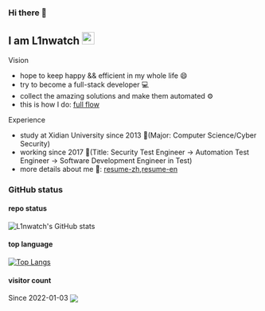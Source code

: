 ### Hi there 👋

## I am L1nwatch <img src="https://media.giphy.com/media/EuOuBN9hYZ8qxIARrL/giphy.gif" width="25">

Vision
- hope to keep happy && efficient in my whole life 😄
- try to become a full-stack developer 💻
- collect the amazing solutions and make them automated ⚙️
- this is how I do: [full flow](https://github.com/L1nwatch/L1nwatch/blob/main/life-flow.drawio.png?raw=true)

Experience
- study at Xidian University since 2013 🏫(Major: Computer Science/Cyber Security)
- working since 2017 🏢(Title: Security Test Engineer -> Automation Test Engineer -> Software Development Engineer in Test)
- more details about me 👀: [resume-zh](http://watch0.top/articles/about_me/),[resume-en](http://watch0.top/articles/about_me_en/)

### GitHub status

#### repo status

![L1nwatch's GitHub stats](https://github-readme-stats.vercel.app/api?username=L1nwatch&show_icons=true&theme=tokyonight)

#### top language

[![Top Langs](https://github-readme-stats.vercel.app/api/top-langs/?username=L1nwatch&layout=compact)](https://github.com/L1nwatch/github-readme-stats)

#### visitor count

<div>Since 2022-01-03 <img src="https://komarev.com/ghpvc/?username=L1nwatch&&style=flat-square" align="center" /> </div>  

